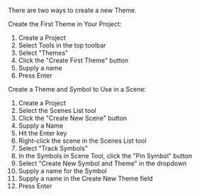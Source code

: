 There are two ways to create a new Theme.

Create the First Theme in Your Project:
1. Create a Project
2. Select Tools in the top toolbar
3. Select "Themes"
4. Click the "Create First Theme" button
5. Supply a name
6. Press Enter

Create a Theme and Symbol to Use in a Scene:
1. Create a Project
2. Select the Scenes List tool
3. Click the "Create New Scene" button
4. Supply a Name 
5. Hit the Enter key
6. Right-click the scene in the Scenes List tool
7. Select "Track Symbols"
8. In the Symbols in Scene Tool, click the "Pin Symbol" button
9. Select "Create New Symbol and Theme" in the dropdown
10. Supply a name for the Symbol
11. Supply a name in the Create New Theme field
12. Press Enter



